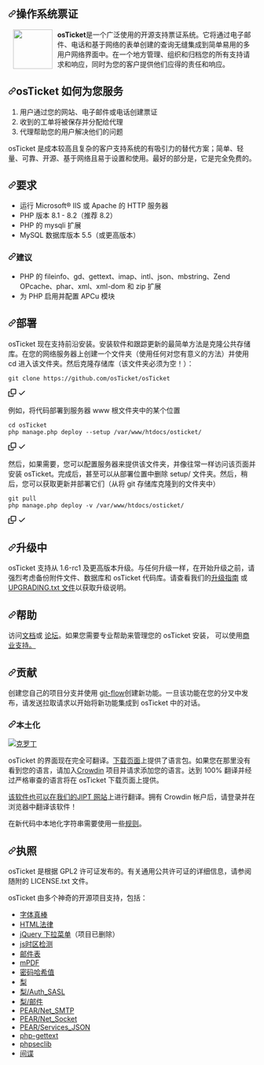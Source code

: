 <div class="Box-sc-g0xbh4-0 bJMeLZ js-snippet-clipboard-copy-unpositioned" data-hpc="true"><article class="markdown-body entry-content container-lg" itemprop="text"><h1 tabindex="-1" dir="auto"><a id="user-content-osticket" class="anchor" aria-hidden="true" tabindex="-1" href="#osticket"><svg class="octicon octicon-link" viewBox="0 0 16 16" version="1.1" width="16" height="16" aria-hidden="true"><path d="m7.775 3.275 1.25-1.25a3.5 3.5 0 1 1 4.95 4.95l-2.5 2.5a3.5 3.5 0 0 1-4.95 0 .751.751 0 0 1 .018-1.042.751.751 0 0 1 1.042-.018 1.998 1.998 0 0 0 2.83 0l2.5-2.5a2.002 2.002 0 0 0-2.83-2.83l-1.25 1.25a.751.751 0 0 1-1.042-.018.751.751 0 0 1-.018-1.042Zm-4.69 9.64a1.998 1.998 0 0 0 2.83 0l1.25-1.25a.751.751 0 0 1 1.042.018.751.751 0 0 1 .018 1.042l-1.25 1.25a3.5 3.5 0 1 1-4.95-4.95l2.5-2.5a3.5 3.5 0 0 1 4.95 0 .751.751 0 0 1-.018 1.042.751.751 0 0 1-1.042.018 1.998 1.998 0 0 0-2.83 0l-2.5 2.5a1.998 1.998 0 0 0 0 2.83Z"></path></svg></a><font style="vertical-align: inherit;"><font style="vertical-align: inherit;">操作系统票证</font></font></h1>
<p dir="auto"><a href="https://osticket.com" rel="nofollow"><img height="80px" width="80px" src="/osTicket/osTicket/raw/develop/images/favicon.png" align="left" hspace="10" style="max-width: 100%;"></a></p>
<p dir="auto"><strong><font style="vertical-align: inherit;"><font style="vertical-align: inherit;">osTicket</font></font></strong><font style="vertical-align: inherit;"><font style="vertical-align: inherit;">是一个广泛使用的开源支持票证系统。</font><font style="vertical-align: inherit;">它将通过电子邮件、电话和基于网络的表单创建的查询无缝集成到简单易用的多用户网络界面中。</font><font style="vertical-align: inherit;">在一个地方管理、组织和归档您的所有支持请求和响应，同时为您的客户提供他们应得的责任和响应。</font></font></p>
<h2 tabindex="-1" dir="auto"><a id="user-content-how-osticket-works-for-you" class="anchor" aria-hidden="true" tabindex="-1" href="#how-osticket-works-for-you"><svg class="octicon octicon-link" viewBox="0 0 16 16" version="1.1" width="16" height="16" aria-hidden="true"><path d="m7.775 3.275 1.25-1.25a3.5 3.5 0 1 1 4.95 4.95l-2.5 2.5a3.5 3.5 0 0 1-4.95 0 .751.751 0 0 1 .018-1.042.751.751 0 0 1 1.042-.018 1.998 1.998 0 0 0 2.83 0l2.5-2.5a2.002 2.002 0 0 0-2.83-2.83l-1.25 1.25a.751.751 0 0 1-1.042-.018.751.751 0 0 1-.018-1.042Zm-4.69 9.64a1.998 1.998 0 0 0 2.83 0l1.25-1.25a.751.751 0 0 1 1.042.018.751.751 0 0 1 .018 1.042l-1.25 1.25a3.5 3.5 0 1 1-4.95-4.95l2.5-2.5a3.5 3.5 0 0 1 4.95 0 .751.751 0 0 1-.018 1.042.751.751 0 0 1-1.042.018 1.998 1.998 0 0 0-2.83 0l-2.5 2.5a1.998 1.998 0 0 0 0 2.83Z"></path></svg></a><font style="vertical-align: inherit;"><font style="vertical-align: inherit;">osTicket 如何为您服务</font></font></h2>
<ol dir="auto">
<li><font style="vertical-align: inherit;"><font style="vertical-align: inherit;">用户通过您的网站、电子邮件或电话创建票证</font></font></li>
<li><font style="vertical-align: inherit;"><font style="vertical-align: inherit;">收到的工单将被保存并分配给代理</font></font></li>
<li><font style="vertical-align: inherit;"><font style="vertical-align: inherit;">代理帮助您的用户解决他们的问题</font></font></li>
</ol>
<p dir="auto"><font style="vertical-align: inherit;"><font style="vertical-align: inherit;">osTicket 是成本较高且复杂的客户支持系统的有吸引力的替代方案；</font><font style="vertical-align: inherit;">简单、轻量、可靠、开源、基于网络且易于设置和使用。</font><font style="vertical-align: inherit;">最好的部分是，它是完全免费的。</font></font></p>
<h2 tabindex="-1" dir="auto"><a id="user-content-requirements" class="anchor" aria-hidden="true" tabindex="-1" href="#requirements"><svg class="octicon octicon-link" viewBox="0 0 16 16" version="1.1" width="16" height="16" aria-hidden="true"><path d="m7.775 3.275 1.25-1.25a3.5 3.5 0 1 1 4.95 4.95l-2.5 2.5a3.5 3.5 0 0 1-4.95 0 .751.751 0 0 1 .018-1.042.751.751 0 0 1 1.042-.018 1.998 1.998 0 0 0 2.83 0l2.5-2.5a2.002 2.002 0 0 0-2.83-2.83l-1.25 1.25a.751.751 0 0 1-1.042-.018.751.751 0 0 1-.018-1.042Zm-4.69 9.64a1.998 1.998 0 0 0 2.83 0l1.25-1.25a.751.751 0 0 1 1.042.018.751.751 0 0 1 .018 1.042l-1.25 1.25a3.5 3.5 0 1 1-4.95-4.95l2.5-2.5a3.5 3.5 0 0 1 4.95 0 .751.751 0 0 1-.018 1.042.751.751 0 0 1-1.042.018 1.998 1.998 0 0 0-2.83 0l-2.5 2.5a1.998 1.998 0 0 0 0 2.83Z"></path></svg></a><font style="vertical-align: inherit;"><font style="vertical-align: inherit;">要求</font></font></h2>
<ul dir="auto">
<li><font style="vertical-align: inherit;"><font style="vertical-align: inherit;">运行 Microsoft® IIS 或 Apache 的 HTTP 服务器</font></font></li>
<li><font style="vertical-align: inherit;"><font style="vertical-align: inherit;">PHP 版本 8.1 - 8.2（推荐 8.2）</font></font></li>
<li><font style="vertical-align: inherit;"><font style="vertical-align: inherit;">PHP 的 mysqli 扩展</font></font></li>
<li><font style="vertical-align: inherit;"><font style="vertical-align: inherit;">MySQL 数据库版本 5.5（或更高版本）</font></font></li>
</ul>
<h3 tabindex="-1" dir="auto"><a id="user-content-recommendations" class="anchor" aria-hidden="true" tabindex="-1" href="#recommendations"><svg class="octicon octicon-link" viewBox="0 0 16 16" version="1.1" width="16" height="16" aria-hidden="true"><path d="m7.775 3.275 1.25-1.25a3.5 3.5 0 1 1 4.95 4.95l-2.5 2.5a3.5 3.5 0 0 1-4.95 0 .751.751 0 0 1 .018-1.042.751.751 0 0 1 1.042-.018 1.998 1.998 0 0 0 2.83 0l2.5-2.5a2.002 2.002 0 0 0-2.83-2.83l-1.25 1.25a.751.751 0 0 1-1.042-.018.751.751 0 0 1-.018-1.042Zm-4.69 9.64a1.998 1.998 0 0 0 2.83 0l1.25-1.25a.751.751 0 0 1 1.042.018.751.751 0 0 1 .018 1.042l-1.25 1.25a3.5 3.5 0 1 1-4.95-4.95l2.5-2.5a3.5 3.5 0 0 1 4.95 0 .751.751 0 0 1-.018 1.042.751.751 0 0 1-1.042.018 1.998 1.998 0 0 0-2.83 0l-2.5 2.5a1.998 1.998 0 0 0 0 2.83Z"></path></svg></a><font style="vertical-align: inherit;"><font style="vertical-align: inherit;">建议</font></font></h3>
<ul dir="auto">
<li><font style="vertical-align: inherit;"><font style="vertical-align: inherit;">PHP 的 fileinfo、gd、gettext、imap、intl、json、mbstring、Zend OPcache、phar、xml、xml-dom 和 zip 扩展</font></font></li>
<li><font style="vertical-align: inherit;"><font style="vertical-align: inherit;">为 PHP 启用并配置 APCu 模块</font></font></li>
</ul>
<h2 tabindex="-1" dir="auto"><a id="user-content-deployment" class="anchor" aria-hidden="true" tabindex="-1" href="#deployment"><svg class="octicon octicon-link" viewBox="0 0 16 16" version="1.1" width="16" height="16" aria-hidden="true"><path d="m7.775 3.275 1.25-1.25a3.5 3.5 0 1 1 4.95 4.95l-2.5 2.5a3.5 3.5 0 0 1-4.95 0 .751.751 0 0 1 .018-1.042.751.751 0 0 1 1.042-.018 1.998 1.998 0 0 0 2.83 0l2.5-2.5a2.002 2.002 0 0 0-2.83-2.83l-1.25 1.25a.751.751 0 0 1-1.042-.018.751.751 0 0 1-.018-1.042Zm-4.69 9.64a1.998 1.998 0 0 0 2.83 0l1.25-1.25a.751.751 0 0 1 1.042.018.751.751 0 0 1 .018 1.042l-1.25 1.25a3.5 3.5 0 1 1-4.95-4.95l2.5-2.5a3.5 3.5 0 0 1 4.95 0 .751.751 0 0 1-.018 1.042.751.751 0 0 1-1.042.018 1.998 1.998 0 0 0-2.83 0l-2.5 2.5a1.998 1.998 0 0 0 0 2.83Z"></path></svg></a><font style="vertical-align: inherit;"><font style="vertical-align: inherit;">部署</font></font></h2>
<p dir="auto"><font style="vertical-align: inherit;"><font style="vertical-align: inherit;">osTicket 现在支持前沿安装。</font><font style="vertical-align: inherit;">安装软件和跟踪更新的最简单方法是克隆公共存储库。</font><font style="vertical-align: inherit;">在您的网络服务器上创建一个文件夹（使用任何对您有意义的方法）并使用 cd 进入该文件夹。</font><font style="vertical-align: inherit;">然后克隆存储库（该文件夹必须为空！）：</font></font></p>
<div class="snippet-clipboard-content notranslate position-relative overflow-auto"><pre class="notranslate"><code>git clone https://github.com/osTicket/osTicket
</code></pre><div class="zeroclipboard-container">
    <clipboard-copy aria-label="Copy" class="ClipboardButton btn btn-invisible js-clipboard-copy m-2 p-0 tooltipped-no-delay d-flex flex-justify-center flex-items-center" data-copy-feedback="Copied!" data-tooltip-direction="w" value="git clone https://github.com/osTicket/osTicket" tabindex="0" role="button">
      <svg aria-hidden="true" height="16" viewBox="0 0 16 16" version="1.1" width="16" data-view-component="true" class="octicon octicon-copy js-clipboard-copy-icon">
    <path d="M0 6.75C0 5.784.784 5 1.75 5h1.5a.75.75 0 0 1 0 1.5h-1.5a.25.25 0 0 0-.25.25v7.5c0 .138.112.25.25.25h7.5a.25.25 0 0 0 .25-.25v-1.5a.75.75 0 0 1 1.5 0v1.5A1.75 1.75 0 0 1 9.25 16h-7.5A1.75 1.75 0 0 1 0 14.25Z"></path><path d="M5 1.75C5 .784 5.784 0 6.75 0h7.5C15.216 0 16 .784 16 1.75v7.5A1.75 1.75 0 0 1 14.25 11h-7.5A1.75 1.75 0 0 1 5 9.25Zm1.75-.25a.25.25 0 0 0-.25.25v7.5c0 .138.112.25.25.25h7.5a.25.25 0 0 0 .25-.25v-7.5a.25.25 0 0 0-.25-.25Z"></path>
</svg>
      <svg aria-hidden="true" height="16" viewBox="0 0 16 16" version="1.1" width="16" data-view-component="true" class="octicon octicon-check js-clipboard-check-icon color-fg-success d-none">
    <path d="M13.78 4.22a.75.75 0 0 1 0 1.06l-7.25 7.25a.75.75 0 0 1-1.06 0L2.22 9.28a.751.751 0 0 1 .018-1.042.751.751 0 0 1 1.042-.018L6 10.94l6.72-6.72a.75.75 0 0 1 1.06 0Z"></path>
</svg>
    </clipboard-copy>
  </div></div>
<p dir="auto"><font style="vertical-align: inherit;"><font style="vertical-align: inherit;">例如，将代码部署到服务器 www 根文件夹中的某个位置</font></font></p>
<div class="snippet-clipboard-content notranslate position-relative overflow-auto"><pre class="notranslate"><code>cd osTicket
php manage.php deploy --setup /var/www/htdocs/osticket/
</code></pre><div class="zeroclipboard-container">
    <clipboard-copy aria-label="Copy" class="ClipboardButton btn btn-invisible js-clipboard-copy m-2 p-0 tooltipped-no-delay d-flex flex-justify-center flex-items-center" data-copy-feedback="Copied!" data-tooltip-direction="w" value="cd osTicket
php manage.php deploy --setup /var/www/htdocs/osticket/" tabindex="0" role="button">
      <svg aria-hidden="true" height="16" viewBox="0 0 16 16" version="1.1" width="16" data-view-component="true" class="octicon octicon-copy js-clipboard-copy-icon">
    <path d="M0 6.75C0 5.784.784 5 1.75 5h1.5a.75.75 0 0 1 0 1.5h-1.5a.25.25 0 0 0-.25.25v7.5c0 .138.112.25.25.25h7.5a.25.25 0 0 0 .25-.25v-1.5a.75.75 0 0 1 1.5 0v1.5A1.75 1.75 0 0 1 9.25 16h-7.5A1.75 1.75 0 0 1 0 14.25Z"></path><path d="M5 1.75C5 .784 5.784 0 6.75 0h7.5C15.216 0 16 .784 16 1.75v7.5A1.75 1.75 0 0 1 14.25 11h-7.5A1.75 1.75 0 0 1 5 9.25Zm1.75-.25a.25.25 0 0 0-.25.25v7.5c0 .138.112.25.25.25h7.5a.25.25 0 0 0 .25-.25v-7.5a.25.25 0 0 0-.25-.25Z"></path>
</svg>
      <svg aria-hidden="true" height="16" viewBox="0 0 16 16" version="1.1" width="16" data-view-component="true" class="octicon octicon-check js-clipboard-check-icon color-fg-success d-none">
    <path d="M13.78 4.22a.75.75 0 0 1 0 1.06l-7.25 7.25a.75.75 0 0 1-1.06 0L2.22 9.28a.751.751 0 0 1 .018-1.042.751.751 0 0 1 1.042-.018L6 10.94l6.72-6.72a.75.75 0 0 1 1.06 0Z"></path>
</svg>
    </clipboard-copy>
  </div></div>
<p dir="auto"><font style="vertical-align: inherit;"><font style="vertical-align: inherit;">然后，如果需要，您可以配置服务器来提供该文件夹，并像往常一样访问该页面并安装 osTicket。</font><font style="vertical-align: inherit;">完成后，甚至可以从部署位置中删除 setup/ 文件夹。</font><font style="vertical-align: inherit;">然后，稍后，您可以获取更新并部署它们（从将 git 存储库克隆到的文件夹中）</font></font></p>
<div class="snippet-clipboard-content notranslate position-relative overflow-auto"><pre class="notranslate"><code>git pull
php manage.php deploy -v /var/www/htdocs/osticket/
</code></pre><div class="zeroclipboard-container">
    <clipboard-copy aria-label="Copy" class="ClipboardButton btn btn-invisible js-clipboard-copy m-2 p-0 tooltipped-no-delay d-flex flex-justify-center flex-items-center" data-copy-feedback="Copied!" data-tooltip-direction="w" value="git pull
php manage.php deploy -v /var/www/htdocs/osticket/" tabindex="0" role="button">
      <svg aria-hidden="true" height="16" viewBox="0 0 16 16" version="1.1" width="16" data-view-component="true" class="octicon octicon-copy js-clipboard-copy-icon">
    <path d="M0 6.75C0 5.784.784 5 1.75 5h1.5a.75.75 0 0 1 0 1.5h-1.5a.25.25 0 0 0-.25.25v7.5c0 .138.112.25.25.25h7.5a.25.25 0 0 0 .25-.25v-1.5a.75.75 0 0 1 1.5 0v1.5A1.75 1.75 0 0 1 9.25 16h-7.5A1.75 1.75 0 0 1 0 14.25Z"></path><path d="M5 1.75C5 .784 5.784 0 6.75 0h7.5C15.216 0 16 .784 16 1.75v7.5A1.75 1.75 0 0 1 14.25 11h-7.5A1.75 1.75 0 0 1 5 9.25Zm1.75-.25a.25.25 0 0 0-.25.25v7.5c0 .138.112.25.25.25h7.5a.25.25 0 0 0 .25-.25v-7.5a.25.25 0 0 0-.25-.25Z"></path>
</svg>
      <svg aria-hidden="true" height="16" viewBox="0 0 16 16" version="1.1" width="16" data-view-component="true" class="octicon octicon-check js-clipboard-check-icon color-fg-success d-none">
    <path d="M13.78 4.22a.75.75 0 0 1 0 1.06l-7.25 7.25a.75.75 0 0 1-1.06 0L2.22 9.28a.751.751 0 0 1 .018-1.042.751.751 0 0 1 1.042-.018L6 10.94l6.72-6.72a.75.75 0 0 1 1.06 0Z"></path>
</svg>
    </clipboard-copy>
  </div></div>
<h2 tabindex="-1" dir="auto"><a id="user-content-upgrading" class="anchor" aria-hidden="true" tabindex="-1" href="#upgrading"><svg class="octicon octicon-link" viewBox="0 0 16 16" version="1.1" width="16" height="16" aria-hidden="true"><path d="m7.775 3.275 1.25-1.25a3.5 3.5 0 1 1 4.95 4.95l-2.5 2.5a3.5 3.5 0 0 1-4.95 0 .751.751 0 0 1 .018-1.042.751.751 0 0 1 1.042-.018 1.998 1.998 0 0 0 2.83 0l2.5-2.5a2.002 2.002 0 0 0-2.83-2.83l-1.25 1.25a.751.751 0 0 1-1.042-.018.751.751 0 0 1-.018-1.042Zm-4.69 9.64a1.998 1.998 0 0 0 2.83 0l1.25-1.25a.751.751 0 0 1 1.042.018.751.751 0 0 1 .018 1.042l-1.25 1.25a3.5 3.5 0 1 1-4.95-4.95l2.5-2.5a3.5 3.5 0 0 1 4.95 0 .751.751 0 0 1-.018 1.042.751.751 0 0 1-1.042.018 1.998 1.998 0 0 0-2.83 0l-2.5 2.5a1.998 1.998 0 0 0 0 2.83Z"></path></svg></a><font style="vertical-align: inherit;"><font style="vertical-align: inherit;">升级中</font></font></h2>
<p dir="auto"><font style="vertical-align: inherit;"><font style="vertical-align: inherit;">osTicket 支持从 1.6-rc1 及更高版本升级。</font><font style="vertical-align: inherit;">与任何升级一样，在开始升级之前，请强烈考虑备份附件文件、数据库和 osTicket 代码库。</font><font style="vertical-align: inherit;">请查看我们的</font></font><a href="https://docs.osticket.com/en/latest/Getting%20Started/Upgrade%20and%20Migration.html" rel="nofollow"><font style="vertical-align: inherit;"><font style="vertical-align: inherit;">升级指南</font></font></a><font style="vertical-align: inherit;"><font style="vertical-align: inherit;">
或</font></font><a href="/osTicket/osTicket/blob/develop/UPGRADING.txt"><font style="vertical-align: inherit;"><font style="vertical-align: inherit;">UPGRADING.txt 文件</font></font></a><font style="vertical-align: inherit;"><font style="vertical-align: inherit;">以获取升级说明。</font></font></p>
<h2 tabindex="-1" dir="auto"><a id="user-content-help" class="anchor" aria-hidden="true" tabindex="-1" href="#help"><svg class="octicon octicon-link" viewBox="0 0 16 16" version="1.1" width="16" height="16" aria-hidden="true"><path d="m7.775 3.275 1.25-1.25a3.5 3.5 0 1 1 4.95 4.95l-2.5 2.5a3.5 3.5 0 0 1-4.95 0 .751.751 0 0 1 .018-1.042.751.751 0 0 1 1.042-.018 1.998 1.998 0 0 0 2.83 0l2.5-2.5a2.002 2.002 0 0 0-2.83-2.83l-1.25 1.25a.751.751 0 0 1-1.042-.018.751.751 0 0 1-.018-1.042Zm-4.69 9.64a1.998 1.998 0 0 0 2.83 0l1.25-1.25a.751.751 0 0 1 1.042.018.751.751 0 0 1 .018 1.042l-1.25 1.25a3.5 3.5 0 1 1-4.95-4.95l2.5-2.5a3.5 3.5 0 0 1 4.95 0 .751.751 0 0 1-.018 1.042.751.751 0 0 1-1.042.018 1.998 1.998 0 0 0-2.83 0l-2.5 2.5a1.998 1.998 0 0 0 0 2.83Z"></path></svg></a><font style="vertical-align: inherit;"><font style="vertical-align: inherit;">帮助</font></font></h2>
<p dir="auto"><font style="vertical-align: inherit;"><font style="vertical-align: inherit;">访问</font></font><a href="https://docs.osticket.com/" rel="nofollow"><font style="vertical-align: inherit;"><font style="vertical-align: inherit;">文档</font></font></a><font style="vertical-align: inherit;"><font style="vertical-align: inherit;">或
</font></font><a href="https://forum.osticket.com/" rel="nofollow"><font style="vertical-align: inherit;"><font style="vertical-align: inherit;">论坛</font></font></a><font style="vertical-align: inherit;"><font style="vertical-align: inherit;">。</font><font style="vertical-align: inherit;">如果您需要专业帮助来管理您的 osTicket 安装，
</font><font style="vertical-align: inherit;">可以使用</font></font><a href="https://osticket.com/support/" rel="nofollow"><font style="vertical-align: inherit;"><font style="vertical-align: inherit;">商业支持。</font></font></a><font style="vertical-align: inherit;"></font></p>
<h2 tabindex="-1" dir="auto"><a id="user-content-contributing" class="anchor" aria-hidden="true" tabindex="-1" href="#contributing"><svg class="octicon octicon-link" viewBox="0 0 16 16" version="1.1" width="16" height="16" aria-hidden="true"><path d="m7.775 3.275 1.25-1.25a3.5 3.5 0 1 1 4.95 4.95l-2.5 2.5a3.5 3.5 0 0 1-4.95 0 .751.751 0 0 1 .018-1.042.751.751 0 0 1 1.042-.018 1.998 1.998 0 0 0 2.83 0l2.5-2.5a2.002 2.002 0 0 0-2.83-2.83l-1.25 1.25a.751.751 0 0 1-1.042-.018.751.751 0 0 1-.018-1.042Zm-4.69 9.64a1.998 1.998 0 0 0 2.83 0l1.25-1.25a.751.751 0 0 1 1.042.018.751.751 0 0 1 .018 1.042l-1.25 1.25a3.5 3.5 0 1 1-4.95-4.95l2.5-2.5a3.5 3.5 0 0 1 4.95 0 .751.751 0 0 1-.018 1.042.751.751 0 0 1-1.042.018 1.998 1.998 0 0 0-2.83 0l-2.5 2.5a1.998 1.998 0 0 0 0 2.83Z"></path></svg></a><font style="vertical-align: inherit;"><font style="vertical-align: inherit;">贡献</font></font></h2>
<p dir="auto"><font style="vertical-align: inherit;"><font style="vertical-align: inherit;">创建您自己的项目分支并使用
</font></font><a href="https://github.com/nvie/gitflow"><font style="vertical-align: inherit;"><font style="vertical-align: inherit;">git-flow</font></font></a><font style="vertical-align: inherit;"><font style="vertical-align: inherit;">创建新功能。</font><font style="vertical-align: inherit;">一旦该功能在您的分叉中发布，请发送拉取请求以开始将新功能集成到 osTicket 中的对话。</font></font></p>
<h3 tabindex="-1" dir="auto"><a id="user-content-localization" class="anchor" aria-hidden="true" tabindex="-1" href="#localization"><svg class="octicon octicon-link" viewBox="0 0 16 16" version="1.1" width="16" height="16" aria-hidden="true"><path d="m7.775 3.275 1.25-1.25a3.5 3.5 0 1 1 4.95 4.95l-2.5 2.5a3.5 3.5 0 0 1-4.95 0 .751.751 0 0 1 .018-1.042.751.751 0 0 1 1.042-.018 1.998 1.998 0 0 0 2.83 0l2.5-2.5a2.002 2.002 0 0 0-2.83-2.83l-1.25 1.25a.751.751 0 0 1-1.042-.018.751.751 0 0 1-.018-1.042Zm-4.69 9.64a1.998 1.998 0 0 0 2.83 0l1.25-1.25a.751.751 0 0 1 1.042.018.751.751 0 0 1 .018 1.042l-1.25 1.25a3.5 3.5 0 1 1-4.95-4.95l2.5-2.5a3.5 3.5 0 0 1 4.95 0 .751.751 0 0 1-.018 1.042.751.751 0 0 1-1.042.018 1.998 1.998 0 0 0-2.83 0l-2.5 2.5a1.998 1.998 0 0 0 0 2.83Z"></path></svg></a><font style="vertical-align: inherit;"><font style="vertical-align: inherit;">本土化</font></font></h3>
<p dir="auto"><a href="https://crowdin.com/project/osticket-official" rel="nofollow"><img src="https://camo.githubusercontent.com/1ffc5bd245ddbb6a545aecc5501b02b3f7cd3c2f7af7b7131573df3034170b7c/68747470733a2f2f6261646765732e63726f7764696e2e6e65742f6f737469636b65742d6f6666696369616c2f6c6f63616c697a65642e737667" alt="克罗丁" data-canonical-src="https://badges.crowdin.net/osticket-official/localized.svg" style="max-width: 100%;"></a></p>
<p dir="auto"><font style="vertical-align: inherit;"><font style="vertical-align: inherit;">osTicket 的界面现在完全可翻译。</font></font><a href="https://osticket.com/download" rel="nofollow"><font style="vertical-align: inherit;"><font style="vertical-align: inherit;">下载页面</font></font></a><font style="vertical-align: inherit;"><font style="vertical-align: inherit;">上提供了语言包</font><font style="vertical-align: inherit;">。</font><font style="vertical-align: inherit;">如果您在那里没有看到您的语言，请加入</font></font><a href="https://crowdin.com/project/osticket-official" rel="nofollow"><font style="vertical-align: inherit;"><font style="vertical-align: inherit;">Crowdin</font></font></a><font style="vertical-align: inherit;"><font style="vertical-align: inherit;">
项目并请求添加您的语言。</font><font style="vertical-align: inherit;">达到 100% 翻译并经过严格审查的语言将在 osTicket 下载页面上提供。</font></font></p>
<p dir="auto"><font style="vertical-align: inherit;"></font><a href="http://jipt.i18n.osticket.com" rel="nofollow"><font style="vertical-align: inherit;"><font style="vertical-align: inherit;">该软件也可以在我们的JIPT 网站</font></font></a><font style="vertical-align: inherit;"><font style="vertical-align: inherit;">上进行翻译</font><font style="vertical-align: inherit;">。</font><font style="vertical-align: inherit;">拥有 Crowdin 帐户后，请登录并在浏览器中翻译该软件！</font></font></p>
<p dir="auto"><font style="vertical-align: inherit;"><font style="vertical-align: inherit;">在新代码中本地化字符串需要使用一些</font></font><a href="/osTicket/osTicket/blob/develop/setup/doc/i18n.md"><font style="vertical-align: inherit;"><font style="vertical-align: inherit;">规则</font></font></a><font style="vertical-align: inherit;"><font style="vertical-align: inherit;">。</font></font></p>
<h2 tabindex="-1" dir="auto"><a id="user-content-license" class="anchor" aria-hidden="true" tabindex="-1" href="#license"><svg class="octicon octicon-link" viewBox="0 0 16 16" version="1.1" width="16" height="16" aria-hidden="true"><path d="m7.775 3.275 1.25-1.25a3.5 3.5 0 1 1 4.95 4.95l-2.5 2.5a3.5 3.5 0 0 1-4.95 0 .751.751 0 0 1 .018-1.042.751.751 0 0 1 1.042-.018 1.998 1.998 0 0 0 2.83 0l2.5-2.5a2.002 2.002 0 0 0-2.83-2.83l-1.25 1.25a.751.751 0 0 1-1.042-.018.751.751 0 0 1-.018-1.042Zm-4.69 9.64a1.998 1.998 0 0 0 2.83 0l1.25-1.25a.751.751 0 0 1 1.042.018.751.751 0 0 1 .018 1.042l-1.25 1.25a3.5 3.5 0 1 1-4.95-4.95l2.5-2.5a3.5 3.5 0 0 1 4.95 0 .751.751 0 0 1-.018 1.042.751.751 0 0 1-1.042.018 1.998 1.998 0 0 0-2.83 0l-2.5 2.5a1.998 1.998 0 0 0 0 2.83Z"></path></svg></a><font style="vertical-align: inherit;"><font style="vertical-align: inherit;">执照</font></font></h2>
<p dir="auto"><font style="vertical-align: inherit;"><font style="vertical-align: inherit;">osTicket 是根据 GPL2 许可证发布的。</font><font style="vertical-align: inherit;">有关通用公共许可证的详细信息，请参阅随附的 LICENSE.txt 文件。</font></font></p>
<p dir="auto"><font style="vertical-align: inherit;"><font style="vertical-align: inherit;">osTicket 由多个神奇的开源项目支持，包括：</font></font></p>
<ul dir="auto">
<li><a href="https://fontawesome.com/" rel="nofollow"><font style="vertical-align: inherit;"><font style="vertical-align: inherit;">字体真棒</font></font></a></li>
<li><a href="https://www.bioinformatics.org/phplabware/internal_utilities/htmLawed" rel="nofollow"><font style="vertical-align: inherit;"><font style="vertical-align: inherit;">HTML法律</font></font></a></li>
<li><a href="https://labs.abeautifulsite.net/jquery-dropdown/" rel="nofollow"><font style="vertical-align: inherit;"><font style="vertical-align: inherit;">jQuery 下拉菜单</font></font></a><font style="vertical-align: inherit;"><font style="vertical-align: inherit;">（项目已删除）</font></font></li>
<li><a href="https://pellepim.bitbucket.org/jstz/" rel="nofollow"><font style="vertical-align: inherit;"><font style="vertical-align: inherit;">js时区检测</font></font></a></li>
<li><a href="https://github.com/laminas/laminas-mail"><font style="vertical-align: inherit;"><font style="vertical-align: inherit;">邮件表</font></font></a></li>
<li><a href="https://github.com/mpdf/mpdf"><font style="vertical-align: inherit;"><font style="vertical-align: inherit;">mPDF</font></font></a></li>
<li><a href="https://www.openwall.com/phpass/" rel="nofollow"><font style="vertical-align: inherit;"><font style="vertical-align: inherit;">密码哈希值</font></font></a></li>
<li><a href="https://pear.php.net/package/PEAR" rel="nofollow"><font style="vertical-align: inherit;"><font style="vertical-align: inherit;">梨</font></font></a></li>
<li><a href="https://pear.php.net/package/Auth_SASL" rel="nofollow"><font style="vertical-align: inherit;"><font style="vertical-align: inherit;">梨/Auth_SASL</font></font></a></li>
<li><a href="https://pear.php.net/package/mail" rel="nofollow"><font style="vertical-align: inherit;"><font style="vertical-align: inherit;">梨/邮件</font></font></a></li>
<li><a href="https://pear.php.net/package/Net_SMTP" rel="nofollow"><font style="vertical-align: inherit;"><font style="vertical-align: inherit;">PEAR/Net_SMTP</font></font></a></li>
<li><a href="https://pear.php.net/package/Net_Socket" rel="nofollow"><font style="vertical-align: inherit;"><font style="vertical-align: inherit;">PEAR/Net_Socket</font></font></a></li>
<li><a href="https://pear.php.net/package/Services_JSON" rel="nofollow"><font style="vertical-align: inherit;"><font style="vertical-align: inherit;">PEAR/Services_JSON</font></font></a></li>
<li><a href="https://launchpad.net/php-gettext/" rel="nofollow"><font style="vertical-align: inherit;"><font style="vertical-align: inherit;">php-gettext</font></font></a></li>
<li><a href="https://phpseclib.sourceforge.net/" rel="nofollow"><font style="vertical-align: inherit;"><font style="vertical-align: inherit;">phpseclib</font></font></a></li>
<li><a href="https://github.com/mustangostang/spyc"><font style="vertical-align: inherit;"><font style="vertical-align: inherit;">间谍</font></font></a></li>
</ul>
</article></div>
